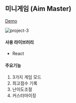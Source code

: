 ## 미니게임 (Aim Master)

[Demo](http://leesq.dothome.co.kr/musicplayer/index.html)

![project-3](https://user-images.githubusercontent.com/99323657/153775627-0c3456ee-b953-49cf-830f-190921672ed6.png)


#### 사용 라이브러리
 * React

#### 주요기능
1. 3가지 게임 모드
2. 최고점수 기록 
3. 난이도조절 
4. 커스터마이징
